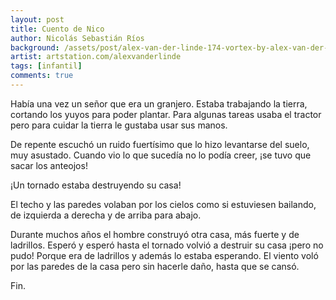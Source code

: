 ```yaml
---
layout: post
title: Cuento de Nico
author: Nicolás Sebastián Ríos
background: /assets/post/alex-van-der-linde-174-vortex-by-alex-van-der-linde.jpg
artist: artstation.com/alexvanderlinde
tags: [infantil]
comments: true
---
```


Había una vez un señor que era un granjero. Estaba trabajando la tierra,
cortando los yuyos para poder plantar. Para algunas tareas usaba el tractor pero
para cuidar la tierra le gustaba usar sus manos.

De repente escuchó un ruido fuertísimo que lo hizo levantarse del suelo, muy
asustado. Cuando vio lo que sucedía no lo podía creer, ¡se tuvo que sacar los
anteojos!

¡Un tornado estaba destruyendo su casa!

El techo y las paredes volaban por los cielos como si estuviesen bailando, de
izquierda a derecha y de arriba para abajo.

Durante muchos años el hombre construyó otra casa, más fuerte y de ladrillos.
Esperó y esperó hasta el tornado volvió a destruir su casa ¡pero no pudo! Porque
era de ladrillos y además lo estaba esperando. El viento voló por las paredes de
la casa pero sin hacerle daño, hasta que se cansó.

Fin.
